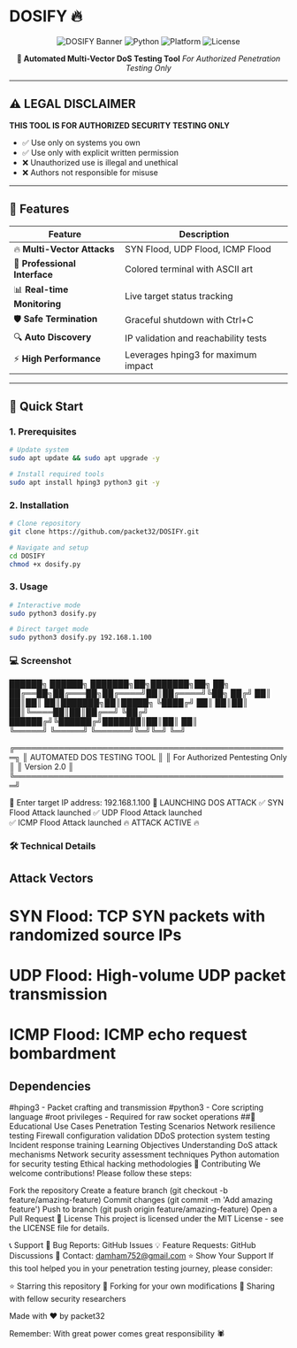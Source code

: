 # DOSIFY 🔥

<div align="center">

![DOSIFY Banner](https://img.shields.io/badge/DOSIFY-v2.0-red?style=for-the-badge&logo=security&logoColor=white)
![Python](https://img.shields.io/badge/Python-3.6+-blue?style=for-the-badge&logo=python&logoColor=white)
![Platform](https://img.shields.io/badge/Platform-Linux-green?style=for-the-badge&logo=linux&logoColor=white)
![License](https://img.shields.io/badge/License-MIT-yellow?style=for-the-badge)

**🚀 Automated Multi-Vector DoS Testing Tool**
*For Authorized Penetration Testing Only*

</div>

---

## ⚠️ LEGAL DISCLAIMER

**THIS TOOL IS FOR AUTHORIZED SECURITY TESTING ONLY**

- ✅ Use only on systems you own
- ✅ Use only with explicit written permission  
- ❌ Unauthorized use is illegal and unethical
- ❌ Authors not responsible for misuse

---

## 🎯 Features

| Feature | Description |
|---------|-------------|
| 🔥 **Multi-Vector Attacks** | SYN Flood, UDP Flood, ICMP Flood |
| 🎨 **Professional Interface** | Colored terminal with ASCII art |
| 📊 **Real-time Monitoring** | Live target status tracking |
| 🛡️ **Safe Termination** | Graceful shutdown with Ctrl+C |
| 🔍 **Auto Discovery** | IP validation and reachability tests |
| ⚡ **High Performance** | Leverages hping3 for maximum impact |

---

## 🚀 Quick Start

### 1. Prerequisites
```bash
# Update system
sudo apt update && sudo apt upgrade -y

# Install required tools
sudo apt install hping3 python3 git -y
```
### 2. Installation
```bash
# Clone repository
git clone https://github.com/packet32/DOSIFY.git

# Navigate and setup
cd DOSIFY
chmod +x dosify.py
```
### 3. Usage
```bash
# Interactive mode
sudo python3 dosify.py

# Direct target mode
sudo python3 dosify.py 192.168.1.100
```
### 💻 Screenshot

██████╗  ██████╗ ███████╗██╗███████╗██╗   ██╗
██╔══██╗██╔═══██╗██╔════╝██║██╔════╝╚██╗ ██╔╝
██║  ██║██║   ██║███████╗██║█████╗   ╚████╔╝ 
██║  ██║██║   ██║╚════██║██║██╔══╝    ╚██╔╝  
██████╔╝╚██████╔╝███████║██║██║        ██║   
╚═════╝  ╚═════╝ ╚══════╝╚═╝╚═╝        ╚═╝   

╔══════════════════════════════════════════════════╗
║             AUTOMATED DOS TESTING TOOL           ║
║           For Authorized Pentesting Only         ║
║                  Version 2.0                     ║
╚══════════════════════════════════════════════════╝

🎯 Enter target IP address: 192.168.1.100
🚀 LAUNCHING DOS ATTACK
✅ SYN Flood Attack launched
✅ UDP Flood Attack launched  
✅ ICMP Flood Attack launched
🔥 ATTACK ACTIVE 🔥

### 🛠️ Technical Details
  ## Attack Vectors
  # SYN Flood: TCP SYN packets with randomized source IPs
  # UDP Flood: High-volume UDP packet transmission
  # ICMP Flood: ICMP echo request bombardment
  ## Dependencies
  #hping3 - Packet crafting and transmission
  #python3 - Core scripting language
  #root privileges - Required for raw socket operations
  ##📖 Educational Use Cases
Penetration Testing Scenarios
Network resilience testing
Firewall configuration validation
DDoS protection system testing
Incident response training
Learning Objectives
Understanding DoS attack mechanisms
Network security assessment techniques
Python automation for security testing
Ethical hacking methodologies
🤝 Contributing
We welcome contributions! Please follow these steps:

Fork the repository
Create a feature branch (git checkout -b feature/amazing-feature)
Commit changes (git commit -m 'Add amazing feature')
Push to branch (git push origin feature/amazing-feature)
Open a Pull Request
📜 License
This project is licensed under the MIT License - see the LICENSE file for details.

📞 Support
🐛 Bug Reports: GitHub Issues
💡 Feature Requests: GitHub Discussions
📧 Contact: damham752@gmail.com
⭐ Show Your Support
If this tool helped you in your penetration testing journey, please consider:

⭐ Starring this repository
🍴 Forking for your own modifications
📢 Sharing with fellow security researchers

Made with ❤️ by packet32

Remember: With great power comes great responsibility 🕷️
